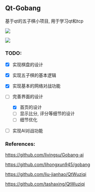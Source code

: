 ## Qt-Gobang

基于qt的五子棋小项目, 用于学习qt和tcp

![](https://youpai.roccoshi.top/20210416200217.png)

![](https://youpai.roccoshi.top/20210416200647.png)

### TODO:

- [x] 实现棋盘的设计

- [x] 实现五子棋的基本逻辑

- [x] 实现基本的网络对战功能

- [ ] 完善界面的设计
  - [x] 首页的设计
  - [ ] 显示比分, 评分等细节的设计
  - [ ] 细节优化

- [ ] 实现AI对战功能

### References:

https://github.com/livingsu/Gobang-ai

https://github.com/lihongxun945/gobang

https://github.com/liu-jianhao/QtWuziqi

https://github.com/tashaxing/QtWuziqi

